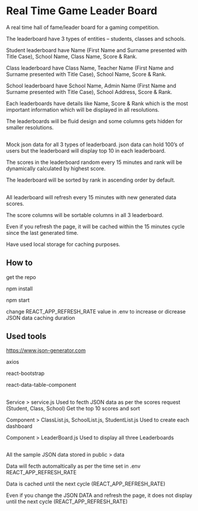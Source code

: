 
# Real Time Game Leader Board

A real time hall of fame/leader board for a gaming competition.

The leaderboard have 3 types of entities – students, classes and schools.

Student leaderboard have Name (First Name and Surname presented with Title Case), School Name, Class Name, Score & Rank.

Class leaderboard have Class Name, Teacher Name (First Name and Surname presented with Title Case), School Name, Score & Rank.

School leaderboard have School Name, Admin Name (First Name and Surname presented with Title Case), School Address, Score & Rank.

Each leaderboards have details like Name, Score & Rank which is the most important information which will be displayed in all resolutions. 

The leaderboards will be fluid design and some columns gets hidden for smaller resolutions.

## 

Mock json data for all 3 types of leaderboard. json data can hold 100’s of users but the leaderboard will display top 10 in each leaderboard.

The scores in the leaderboard random every 15 minutes and rank will be dynamically calculated by highest score.

The leaderboard will be sorted by rank in ascending order by default.

## 

All leaderboard will refresh every 15 minutes with new generated data scores.

The score columns will be sortable columns in all 3 leaderboard.

Even if you refresh the page, it will be cached within the 15 minutes cycle since the last generated time. 

Have used local storage for caching purposes.


## How to

get the repo

npm install

npm start

change REACT_APP_REFRESH_RATE value in .env to increase or dicrease JSON data caching duration

## Used tools
https://www.json-generator.com

axios

react-bootstrap

react-data-table-component

## 

Service > service.js
    Used to fecth JSON data as per the scores request (Student, Class, School) 
    Get the top 10 scores and sort

Component > ClassList.js, SchoolList.js, StudentList.js
    Used to create each dashboard

Component > LeaderBoard.js
    Used to display all three Leaderboards

##

All the sample JSON data stored in public > data 

Data will fecth automaltically as per the time set in .env REACT_APP_REFRESH_RATE

Data is cached until the next cycle (REACT_APP_REFRESH_RATE)

Even if you change the JSON DATA and refresh the page, it does not display until the next cycle (REACT_APP_REFRESH_RATE)

